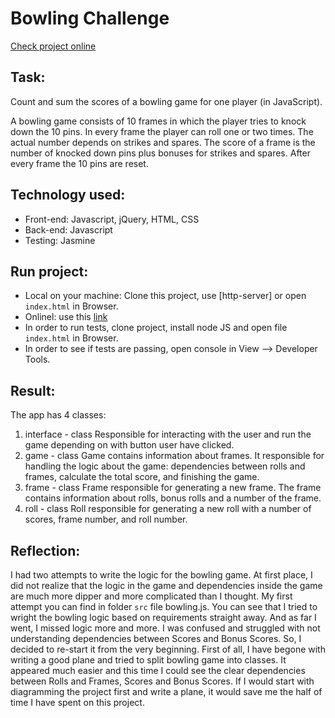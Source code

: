 
Bowling Challenge
=================

[Check project online](http://bowling_md.surge.sh/)

Task:
-----

Count and sum the scores of a bowling game for one player (in JavaScript).

A bowling game consists of 10 frames in which the player tries to knock down the 10 pins. In every frame the player can roll one or two times. The actual number depends on strikes and spares. The score of a frame is the number of knocked down pins plus bonuses for strikes and spares. After every frame the 10 pins are reset.

Technology used:
-----

* Front-end: Javascript, jQuery, HTML, CSS
* Back-end: Javascript
* Testing: Jasmine

Run project:
-----
* Local on your machine: Clone this project, use [http-server] or open ```index.html``` in Browser.
* Onlinel: use this [link](http://bowling_md.surge.sh/)
* In order to run tests, clone project, install node JS and open file ```index.html``` in Browser.
* In order to see if tests are passing, open console in View --> Developer Tools.

Result:
-----

The app has 4 classes:

1. interface - class Responsible for interacting with the user and run the game depending on with button user have clicked.
2. game - class Game contains information about frames. It responsible for handling the logic about the game: dependencies between rolls and frames, calculate the total score, and finishing the game.
3. frame - class Frame responsible for generating a new frame. The frame contains information about rolls, bonus rolls and a number of the frame.
4. roll - class Roll responsible for generating a new roll with a number of scores, frame number, and roll number.

Reflection:
-----

I had two attempts to write the logic for the bowling game.
At first place, I did not realize that the logic in the game and dependencies inside the game are much more dipper and more complicated than I thought.
My first attempt you can find in folder ```src``` file bowling.js. You can see that I tried to wright the bowling logic based on requirements straight away. And as far I went, I missed logic more and more. I was confused and struggled with not understanding dependencies between Scores and Bonus Scores. 
So, I decided to re-start it from the very beginning. First of all, I have begone with writing a good plane and tried to split bowling game into classes. It appeared much easier and this time I could see the clear dependencies between Rolls and Frames, Scores and Bonus Scores.
If I would start with diagramming the project first and write a plane, it would save me the half of time I have spent on this project.
